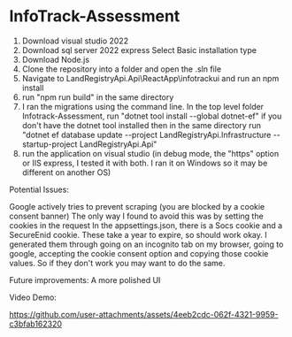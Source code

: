 # InfoTrack-Assessment

1) Download visual studio 2022
2) Download sql server 2022 express
    Select Basic installation type 
3) Download Node.js 
4) Clone the repository into a folder and open the .sln file 
5) Navigate to LandRegistryApi.Api\ReactApp\infotrackui and run an npm install 
6) run "npm run build" in the same directory
7) I ran the migrations using the command line. 
    In the top level folder Infotrack-Assessment, run "dotnet tool install --global dotnet-ef" if you don't have the dotnet tool installed 
    then in the same directory run "dotnet ef database update --project LandRegistryApi.Infrastructure --startup-project LandRegistryApi.Api"
8) run the application on visual studio (in debug mode, the "https" option or IIS express, I tested it with both. I ran it on Windows so it may be different on another OS)


Potential Issues:

Google actively tries to prevent scraping (you are blocked by a cookie consent banner)
The only way I found to avoid this was by setting the cookies in the request
In the appsettings.json, there is a Socs cookie and a SecureEnid cookie. These take a year to expire, so should work okay. I generated them through going on an incognito tab on my browser, going to google, accepting the cookie consent option and copying those cookie values. So if they don't work you may want to do the same.


Future improvements:
A more polished UI 

Video Demo:

https://github.com/user-attachments/assets/4eeb2cdc-062f-4321-9959-c3bfab162320


